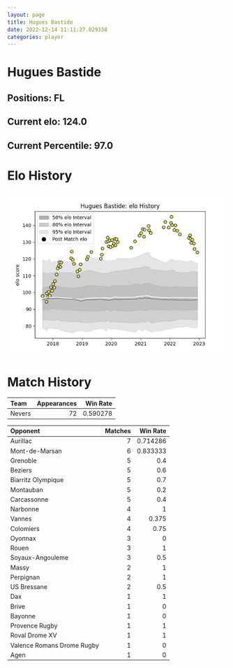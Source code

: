 ```yaml
---  
layout: page  
title: Hugues Bastide  
date: 2022-12-14 11:11:27.029338  
categories: player  
---
```

# Hugues Bastide

## Positions: FL

## Current elo: 124.0

## Current Percentile: 97.0

# Elo History


![elo history](history_HuguesBastide.png)
# Match History


| Team   |   Appearances |   Win Rate |
|:-------|--------------:|-----------:|
| Nevers |            72 |   0.590278 |

| Opponent                   |   Matches |   Win Rate |
|:---------------------------|----------:|-----------:|
| Aurillac                   |         7 |   0.714286 |
| Mont-de-Marsan             |         6 |   0.833333 |
| Grenoble                   |         5 |   0.4      |
| Beziers                    |         5 |   0.6      |
| Biarritz Olympique         |         5 |   0.7      |
| Montauban                  |         5 |   0.2      |
| Carcassonne                |         5 |   0.4      |
| Narbonne                   |         4 |   1        |
| Vannes                     |         4 |   0.375    |
| Colomiers                  |         4 |   0.75     |
| Oyonnax                    |         3 |   0        |
| Rouen                      |         3 |   1        |
| Soyaux-Angouleme           |         3 |   0.5      |
| Massy                      |         2 |   1        |
| Perpignan                  |         2 |   1        |
| US Bressane                |         2 |   0.5      |
| Dax                        |         1 |   1        |
| Brive                      |         1 |   0        |
| Bayonne                    |         1 |   0        |
| Provence Rugby             |         1 |   1        |
| Roval Drome XV             |         1 |   1        |
| Valence Romans Drome Rugby |         1 |   0        |
| Agen                       |         1 |   0        |